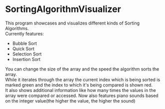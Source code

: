 # SortingAlgorithmVisualizer
This program showcases and visualizes different kinds of Sorting Algorithms.
<br>Currently features:
- Bubble Sort
- Quick Sort
- Selection Sort
- Insertion Sort

You can change the size of the array and the speed the algorithm sorts the array.<br>
While it iterates through the array the current index which is being sorted is marked green and the index to which it's being compared is shown red.
<br>It also shows additional information like how many times the values in the array were compared or accessed. Now also features piano sounds based on the integer value(the higher the value, the higher the sound)
